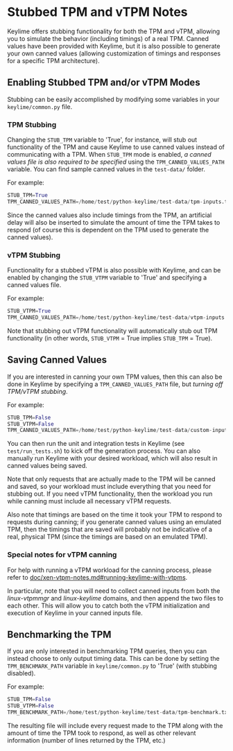 # Stubbed TPM and vTPM Notes

Keylime offers stubbing functionality for both the TPM and vTPM, allowing you to simulate the behavior (including timings) of a real TPM. Canned values have been provided with Keylime, but it is also possible to generate your own canned values (allowing customization of timings and responses for a specific TPM architecture).

## Enabling Stubbed TPM and/or vTPM Modes

Stubbing can be easily accomplished by modifying some variables in your `keylime/common.py` file.

### TPM Stubbing

Changing the `STUB_TPM` variable to 'True', for instance, will stub out functionality of the TPM and cause Keylime to use canned values instead of communicating with a TPM.  When `STUB_TPM` mode is enabled, *a canned values file is also required to be specified* using the `TPM_CANNED_VALUES_PATH` variable.  You can find sample canned values in the `test-data/` folder.

For example:
````python
STUB_TPM=True
TPM_CANNED_VALUES_PATH=/home/test/python-keylime/test-data/tpm-inputs.txt
````

Since the canned values also include timings from the TPM, an artificial delay will also be inserted to simulate the amount of time the TPM takes to respond (of course this is dependent on the TPM used to generate the canned values).

### vTPM Stubbing

Functionality for a stubbed vTPM is also possible with Keylime, and can be enabled by changing the `STUB_VTPM` variable to 'True' and specifying a canned values file.

For example:
````python
STUB_VTPM=True
TPM_CANNED_VALUES_PATH=/home/test/python-keylime/test-data/vtpm-inputs.txt
````

Note that stubbing out vTPM functionality will automatically stub out TPM functionality (in other words, `STUB_VTPM` = True implies `STUB_TPM` = True).

## Saving Canned Values

If you are interested in canning your own TPM values, then this can also be done in Keylime by specifying a `TPM_CANNED_VALUES_PATH` file, but *turning off TPM/vTPM stubbing*.

For example:
````python
STUB_TPM=False
STUB_VTPM=False
TPM_CANNED_VALUES_PATH=/home/test/python-keylime/test-data/custom-inputs.txt
````

You can then run the unit and integration tests in Keylime (see `test/run_tests.sh`) to kick off the generation process.  You can also manually run Keylime with your desired workload, which will also result in canned values being saved.

Note that only requests that are actually made to the TPM will be canned and saved, so your workload must include everything that you need for stubbing out.  If you need vTPM functionality, then the workload you run while canning must include all necessary vTPM requests.

Also note that timings are based on the time it took your TPM to respond to requests during canning; if you generate canned values using an emulated TPM, then the timings that are saved will probably not be indicative of a real, physical TPM (since the timings are based on an emulated TPM).

### Special notes for vTPM canning

For help with running a vTPM workload for the canning process, please refer to [doc/xen-vtpm-notes.md#running-keylime-with-vtpms](xen-vtpm-notes.md#running-keylime-with-vtpms).

In particular, note that you will need to collect canned inputs from both the *linux-vtpmmgr* and *linux-keylime* domains, and then append the two files to each other.  This will allow you to catch both the vTPM initialization and execution of Keylime in your canned inputs file.

## Benchmarking the TPM

If you are only interested in benchmarking TPM queries, then you can instead choose to only output timing data.  This can be done by setting the `TPM_BENCHMARK_PATH` variable in `keylime/common.py` to 'True' (with stubbing disabled).

For example:
````python
STUB_TPM=False
STUB_VTPM=False
TPM_BENCHMARK_PATH=/home/test/python-keylime/test-data/tpm-benchmark.txt
````

The resulting file will include every request made to the TPM along with the amount of time the TPM took to respond, as well as other relevant information (number of lines returned by the TPM, etc.)
